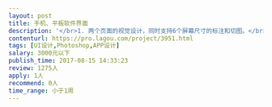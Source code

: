 ```yaml
---                
layout: post       
title: 手机、平板软件界面           
description: '</br>1. 两个页面的视觉设计，同时支持6个屏幕尺寸的标注和切图。</br>2. 具体业务逻辑详谈。</br>3. 分三个阶段提交：页面1的设计、页面2的设计、6个屏幕尺寸完整的标注和切图；周四晚完成两个页面设计，周五、周六修改、调整；周日完成全部标注和切图。</br>'     
contenturl: https://pro.lagou.com/project/3951.html      
tags: [UI设计,Photoshop,APP设计]            
salary: 3000元以下          
publish_time: 2017-08-15 14:33:23         
review: 1275人                   
apply: 1人                   
recommend: 0人                   
time_range: 小于1周              
---                 
```

